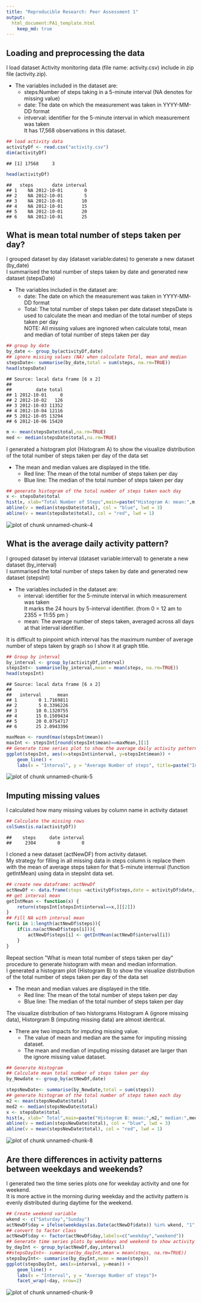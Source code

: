 ```yaml
---
title: "Reproducible Research: Peer Assessment 1"
output: 
  html_document:PA1_template.html
    keep_md: true
---
```



## Loading and preprocessing the data
I load dataset Activity monitoring data (file name: activity.csv) include in zip file (activity.zip). 

 * The variables included in the dataset are:  
    + steps:Number of steps taking in a 5-minute interval (NA denotes for missing value)  
    + date: The date on which the measurement was taken in YYYY-MM-DD format  
    + intverval: identifier for the 5-minute interval in which measurement was taken  
It has 17,568 observations in this dataset. 


```r
## load activity data
activityDf <- read.csv("activity.csv")
dim(activityDf)
```

```
## [1] 17568     3
```

```r
head(activityDf)
```

```
##   steps       date interval
## 1    NA 2012-10-01        0
## 2    NA 2012-10-01        5
## 3    NA 2012-10-01       10
## 4    NA 2012-10-01       15
## 5    NA 2012-10-01       20
## 6    NA 2012-10-01       25
```
## What is mean total number of steps taken per day?
I grouped dataset by day (dataset variable:dates) to generate a new dataset (by_date)  
I summarised the total number of steps taken by date and generated new dataset (stepsDate)  

 * The variables included in the dataset are:  
    + date: The date on which the measurement was taken in YYYY-MM-DD format  
    + Total: The total number of steps taken per date 
dataset stepsDate is used to calculate the mean and median of the total number of steps taken per day  
NOTE: All missing values are ingnored when calculate total, mean and median of total number of steps taken per day  


```r
## group by date 
by_date <- group_by(activityDf,date) 
## ignore missing values (NA) when calculate Total, mean and median
stepsDate<- summarise(by_date,total = sum(steps, na.rm=TRUE))
head(stepsDate)
```

```
## Source: local data frame [6 x 2]
## 
##         date total
## 1 2012-10-01     0
## 2 2012-10-02   126
## 3 2012-10-03 11352
## 4 2012-10-04 12116
## 5 2012-10-05 13294
## 6 2012-10-06 15420
```

```r
m <- mean(stepsDate$total,na.rm=TRUE)
med <- median(stepsDate$total,na.rm=TRUE)
```
I generated a histogram plot (Histogram A) to show the visualize distribution of the total number of steps taken per day of the data set  

 * The mean and median values are displayed in the title.    
    + Red line: The mean of the total number of steps taken per day
    + Blue line: The median of the total number of steps taken per day


```r
## generate histogram of the total number of steps taken each day
x <- stepsDate$total
hist(x, xlab="Total Number of Steps",main=paste("Histogram A: mean:",m," median:",med))
abline(v = median(stepsDate$total), col = "blue", lwd = 3)
abline(v = mean(stepsDate$total), col = "red", lwd = 1)
```

![plot of chunk unnamed-chunk-4](figure/unnamed-chunk-4-1.png) 

## What is the average daily activity pattern?
I grouped dataset by interval (dataset variable:interval) to generate a new dataset (by_interval)  
I summarised the total number of steps taken by date and generated new dataset (stepsInt)

 * The variables included in the dataset are:   
    + interval: identifier for the 5-minute interval in which measurement was taken   
It marks the 24 hours by 5-interval identifier. (from 0 = 12 am to 2355 = 11:55 pm )  
    + mean: The average number of steps taken, averaged across all days at that interval identifier.   

It is difficult to pinpoint which interval has the maximum number of average number of steps taken by graph so I show it at graph title.  


```r
## Group by interval
by_interval <- group_by(activityDf,interval) 
stepsInt<- summarise(by_interval,mean = mean(steps, na.rm=TRUE))
head(stepsInt)
```

```
## Source: local data frame [6 x 2]
## 
##   interval      mean
## 1        0 1.7169811
## 2        5 0.3396226
## 3       10 0.1320755
## 4       15 0.1509434
## 5       20 0.0754717
## 6       25 2.0943396
```

```r
maxMean <- round(max(stepsInt$mean))
maxInt <- stepsInt[round(stepsInt$mean)==maxMean,][1]
## Generate time series plot to show the average daily activity pattern
ggplot(stepsInt, aes(x=stepsInt$interval, y=stepsInt$mean)) + 
    geom_line() +
    labs(x = "Interval", y = "Average Number of steps", title=paste("Interval:",maxInt," has maximum average number of steps taken"))
```

![plot of chunk unnamed-chunk-5](figure/unnamed-chunk-5-1.png) 

## Imputing missing values
I calculated how many missing values by column name in activity dataset

```r
## Calculate the missing rows 
colSums(is.na(activityDf))
```

```
##    steps     date interval 
##     2304        0        0
```
I cloned a new dataset (actNewDF) from activity dataset.  
My strategy for filling in all missing data in steps column is replace them with the mean of average steps taken for that 5-minute internval (function getIntMean) using data in stepsInt data set. 


```r
## create new dataframe: actNewDf
actNewDf <- data.frame(steps =activityDf$steps,date = activityDf$date,interval = activityDf$interval)
## get interval mean 
getIntMean <- function(x) {
    return(stepsInt[stepsInt$interval==x,][[2]])
}
## Fill NA with interval mean
for(i in 1:length(actNewDf$steps)){
    if(is.na(actNewDf$steps[i])){
        actNewDf$steps[i] <- getIntMean(actNewDf$interval[i])
    }
}
```

Repeat section "What is mean total number of steps taken per day" procedure to generate histogram with mean and median information.   
I generated a histogram plot (Histogram B) to show the visualize distribution of the total number of steps taken per day of the data set  

 * The mean and median values are displayed in the title.    
    + Red line: The mean of the total number of steps taken per day
    + Blue line: The median of the total number of steps taken per day

The visualize distribution of two historgrams Histogram A (ignore missing data), Historgram B (imputing missing data) are almost identical.   

 * There are two impacts for imputing missing value.  
    + The value of mean and median are the same for imputing missing dataset.  
    + The mean and median of imputing missing dataset are larger than the ignore missing value dataset.   


```r
## Generate Histogram
## Calculate mean total number of steps taken per day
by_Newdate <- group_by(actNewDf,date) 

stepsNewDate<- summarise(by_Newdate,total = sum(steps))
## generate histogram of the total number of steps taken each day
m2 <- mean(stepsNewDate$total)
med2 <- median(stepsNewDate$total)
x <- stepsDate$total
hist(x, xlab=" Total",main=paste("Histogram B: mean:",m2," median:",med2))
abline(v = median(stepsNewDate$total), col = "blue", lwd = 3)
abline(v = mean(stepsNewDate$total), col = "red", lwd = 1)
```

![plot of chunk unnamed-chunk-8](figure/unnamed-chunk-8-1.png) 

## Are there differences in activity patterns between weekdays and weekends?

I generated two the time series plots one for weekday activity and one for weekend.  
It is more active in the morning during weekday and the activity pattern is evenly distributed during daytime for the weekend.


```r
## Create weekend variable
wkend <- c("Saturday","Sunday")
actNewDf$day = ifelse(weekdays(as.Date(actNewDf$date)) %in% wkend, "1","0")
## convert to factor class
actNewDf$day <- factor(actNewDf$day,labels=c("weekday","weekend"))
## Generate time series plots by weekdays and weekend to show activity pattern
by_dayInt <- group_by(actNewDf,day,interval)
##stepsDayInt<- summarise(by_dayInt,mean = mean(steps, na.rm=TRUE))
stepsDayInt<- summarise(by_dayInt,mean = mean(steps))
ggplot(stepsDayInt, aes(x=interval, y=mean)) + 
    geom_line() +
    labs(x = "Interval", y = "Average Number of steps")+
    facet_wrap(~day, nrow=2)
```

![plot of chunk unnamed-chunk-9](figure/unnamed-chunk-9-1.png) 
